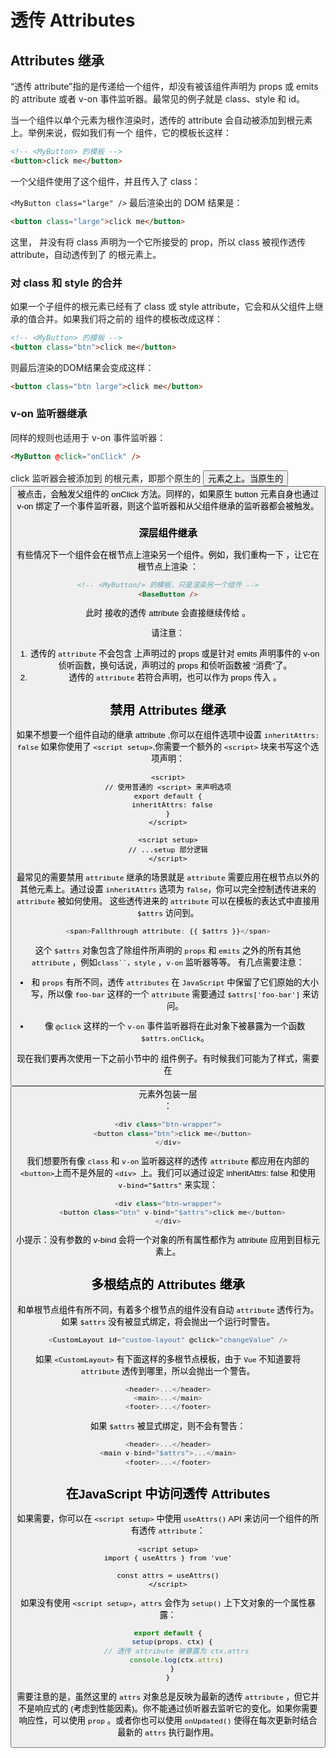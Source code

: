# 透传 Attributes

## Attributes 继承
“透传 attribute”指的是传递给一个组件，却没有被该组件声明为 props 或 emits 的 attribute 或者 v-on 事件监听器。最常见的例子就是 class、style 和 id。

当一个组件以单个元素为根作渲染时，透传的 attribute 会自动被添加到根元素上。举例来说，假如我们有一个 <MyButton> 组件，它的模板长这样：
```html
<!-- <MyButton> 的模板 -->
<button>click me</button>
```
一个父组件使用了这个组件，并且传入了 class：

`<MyButton class="large" />`
最后渲染出的 DOM 结果是：

```html
<button class="large">click me</button>
```
这里，<MyButton> 并没有将 class 声明为一个它所接受的 prop，所以 class 被视作透传 attribute，自动透传到了 <MyButton> 的根元素上。
### 对 class 和 style 的合并
如果一个子组件的根元素已经有了 class 或 style attribute，它会和从父组件上继承的值合并。如果我们将之前的 <MyButton> 组件的模板改成这样：
```html
<!-- <MyButton> 的模板 -->
<button class="btn">click me</button>
```
则最后渲染的DOM结果会变成这样：
```html
<button class="btn large">click me</button>
```

### v-on 监听器继承
同样的规则也适用于 v-on 事件监听器：

```html
<MyButton @click="onClick" />
```
click 监听器会被添加到 <MyButton> 的根元素，即那个原生的 <button> 元素之上。当原生的 <button> 被点击，会触发父组件的 onClick 方法。同样的，如果原生 button 元素自身也通过 v-on 绑定了一个事件监听器，则这个监听器和从父组件继承的监听器都会被触发。

### 深层组件继承
有些情况下一个组件会在根节点上渲染另一个组件。例如，我们重构一下 <MyButton>，让它在根节点上渲染 <BaseButton>：

```html
<!-- <MyButton/> 的模板，只是渲染另一个组件 -->
<BaseButton />
```
此时 <MyButton> 接收的透传 attribute 会直接继续传给 <BaseButton>。

请注意：
1. 透传的 `attribute` 不会包含 <MyButton> 上声明过的 props 或是针对 emits 声明事件的 v-on 侦听函数，换句话说，声明过的 props 和侦听函数被 <MyButton>“消费”了。
2. 透传的 `attribute` 若符合声明，也可以作为 props 传入 <BaseButton>。
## 禁用 Attributes 继承
如果不想要一个组件自动的继承 attribute ,你可以在组件选项中设置 `inheritAttrs: false`
如果你使用了 `<script setup>`,你需要一个额外的 `<script>` 块来书写这个选项声明：
```vue
<script>
// 使用普通的 <script> 来声明选项
export default {
  inheritAttrs: false
}
</script>

<script setup>
// ...setup 部分逻辑
</script>
```
最常见的需要禁用 `attribute` 继承的场景就是 `attribute` 需要应用在根节点以外的其他元素上。通过设置 `inheritAttrs` 选项为 `false`，你可以完全控制透传进来的 `attribute` 被如何使用。
这些透传进来的 `attribute` 可以在模板的表达式中直接用 `$attrs` 访问到。
```js
<span>Fallthrough attribute: {{ $attrs }}</span>
```
这个 `$attrs` 对象包含了除组件所声明的 `props` 和 `emits` 之外的所有其他 `attribute` ，例如`class``，style` ，`v-on` 监听器等等。
有几点需要注意：

- 和 `props` 有所不同，透传 `attributes` 在 `JavaScript` 中保留了它们原始的大小写，所以像 `foo-bar` 这样的一个 `attribute` 需要通过 `$attrs['foo-bar']` 来访问。

- 像 `@click` 这样的一个 `v-on` 事件监听器将在此对象下被暴露为一个函数 `$attrs.onClick`。

现在我们要再次使用一下之前小节中的 <MyButton> 组件例子。有时候我们可能为了样式，需要在 <button> 元素外包装一层 <div>：
```js
<div class="btn-wrapper">
  <button class="btn">click me</button>
</div>
```
我们想要所有像 `class` 和 `v-on` 监听器这样的透传 `attribute` 都应用在内部的 `<button>`上而不是外层的 `<div> `上。我们可以通过设定 inheritAttrs: false 和使用 `v-bind="$attrs"` 来实现：

```js
<div class="btn-wrapper">
  <button class="btn" v-bind="$attrs">click me</button>
</div>
```
小提示：没有参数的 v-bind 会将一个对象的所有属性都作为 attribute 应用到目标元素上。

## 多根结点的 Attributes 继承
和单根节点组件有所不同，有着多个根节点的组件没有自动 `attribute` 透传行为。如果 `$attrs` 没有被显式绑定，将会抛出一个运行时警告。

```js
<CustomLayout id="custom-layout" @click="changeValue" />
```
如果 `<CustomLayout>` 有下面这样的多根节点模板，由于 `Vue` 不知道要将 `attribute` 透传到哪里，所以会抛出一个警告。

```js
<header>...</header>
<main>...</main>
<footer>...</footer>
```
如果 `$attrs` 被显式绑定，则不会有警告：
```js
<header>...</header>
<main v-bind="$attrs">...</main>
<footer>...</footer>
```
## 在JavaScript 中访问透传 Attributes 
如果需要，你可以在 `<script setup>` 中使用 `useAttrs()` API 来访问一个组件的所有透传 `attribute`：

```vue
<script setup>
import { useAttrs } from 'vue'

const attrs = useAttrs()
</script>
```
如果没有使用 `<script setup>`，`attrs` 会作为 `setup()` 上下文对象的一个属性暴露：

```js
export default {
  setup(props, ctx) {
    // 透传 attribute 被暴露为 ctx.attrs
    console.log(ctx.attrs)
  }
}
```
需要注意的是，虽然这里的 `attrs` 对象总是反映为最新的透传 `attribute` ，但它并不是响应式的 (考虑到性能因素)。你不能通过侦听器去监听它的变化。如果你需要响应性，可以使用 `prop` 。或者你也可以使用 `onUpdated()` 使得在每次更新时结合最新的 `attrs` 执行副作用。
